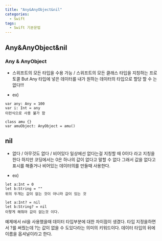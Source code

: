```yaml
---
title: "Any&AnyObject&nil"
categories:
  - Swift
tags:
  - Swift 기분문법
---
```

## Any&AnyObject&nil

###  Any &  AnyObject
- 스위프트의 모든 타입을 수용 가능 /  스위프트의 모든 클래스 타입을 지칭하는 프로토콜
But  Any 타입에 넣은 데이터를 내가 원하는 데이터의 타입으로 할당 할 수 는 없다!!!

- ex) 




```
var any: Any = 100
var i: Int = any
이런식으로 사용 불가 함

class amu {}
var amuObject: AnyObject = amu()

```



## nil
- 없다 / 아무것도 없다 / 비어있다 
일상에선 없다는걸 지칭할 때 0이다 라고 지칭을 한다 하지만 코딩에서는 0은 하나의 값이 없다고 말할 수 없다
그래서 값을 없다고 표시를 해줄거나 비어있는 데이터의를 만들때 사용한다.

- ex) 





```
let a:Int = 0
let b:String = "" 
위의 두개는 값이 없는 것이 아니라 값이 있는 것

let a:Int? = nil
let b:String? = nil
이렇게 해줘야 값이 없는것 이다.
```

예제에서 nil을 사용했을때 데이터 타입부분에 대한 차이점이 생겼다.
타입 지정을하면서 ?를 써줬는데 ?는 값이 없을 수 도있다라는 의미의 키워드이다.
데이터 타입의 뒤에 이름을 옵셔널이라고 한다. 

